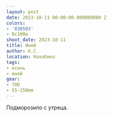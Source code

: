 ```yaml
---
layout: post
date: 2023-10-11 00:00:00.000000000 Z
colors:
- '030503'
- 0c100a
shoot_date: 2023-10-11
title: Иней
author: К.С.
location: Нахабино
tags:
- осень
- иней
gear:
- 70D
- 55-250mm
---
```

Подморозило с утреца.

